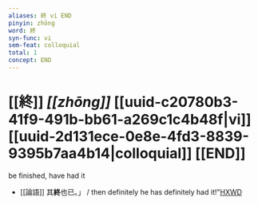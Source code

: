 ```yaml
---
aliases: 終 vi END
pinyin: zhōng
word: 終
syn-func: vi
sem-feat: colloquial
total: 1
concept: END 
---
```

# [[終]] *[[zhōng]]*  [[uuid-c20780b3-41f9-491b-bb61-a269c1c4b48f|vi]] [[uuid-2d131ece-0e8e-4fd3-8839-9395b7aa4b14|colloquial]] [[END]]
be finished, have had it
 - [[論語]] 其**終**也已。」 / then definitely he has definitely had it!"[HXWD](https://hxwd.org/textview.html?location=KR1h0004_tls_017-43a.4)